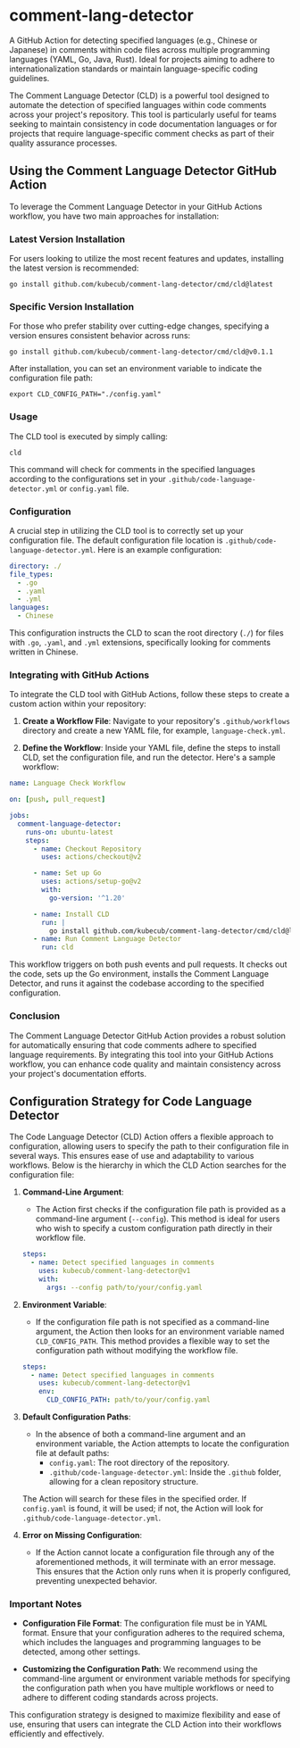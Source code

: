 # comment-lang-detector

A GitHub Action for detecting specified languages (e.g., Chinese or Japanese) in comments within code files across multiple programming languages (YAML, Go, Java, Rust). Ideal for projects aiming to adhere to internationalization standards or maintain language-specific coding guidelines.

The Comment Language Detector (CLD) is a powerful tool designed to automate the detection of specified languages within code comments across your project's repository. This tool is particularly useful for teams seeking to maintain consistency in code documentation languages or for projects that require language-specific comment checks as part of their quality assurance processes.


## Using the Comment Language Detector GitHub Action

To leverage the Comment Language Detector in your GitHub Actions workflow, you have two main approaches for installation:

### Latest Version Installation

For users looking to utilize the most recent features and updates, installing the latest version is recommended:

```shell
go install github.com/kubecub/comment-lang-detector/cmd/cld@latest
```

### Specific Version Installation

For those who prefer stability over cutting-edge changes, specifying a version ensures consistent behavior across runs:

```shell
go install github.com/kubecub/comment-lang-detector/cmd/cld@v0.1.1
```

After installation, you can set an environment variable to indicate the configuration file path:

```shell
export CLD_CONFIG_PATH="./config.yaml"
```

### Usage

The CLD tool is executed by simply calling:

```shell
cld
```

This command will check for comments in the specified languages according to the configurations set in your `.github/code-language-detector.yml` or `config.yaml` file.

### Configuration

A crucial step in utilizing the CLD tool is to correctly set up your configuration file. The default configuration file location is `.github/code-language-detector.yml`. Here is an example configuration:

```yaml
directory: ./
file_types:
  - .go
  - .yaml
  - .yml
languages:
  - Chinese
```

This configuration instructs the CLD to scan the root directory (`./`) for files with `.go`, `.yaml`, and `.yml` extensions, specifically looking for comments written in Chinese.

### Integrating with GitHub Actions

To integrate the CLD tool with GitHub Actions, follow these steps to create a custom action within your repository:

1. **Create a Workflow File**: Navigate to your repository's `.github/workflows` directory and create a new YAML file, for example, `language-check.yml`.

2. **Define the Workflow**: Inside your YAML file, define the steps to install CLD, set the configuration file, and run the detector. Here's a sample workflow:

```yaml
name: Language Check Workflow

on: [push, pull_request]

jobs:
  comment-language-detector:
    runs-on: ubuntu-latest
    steps:
      - name: Checkout Repository
        uses: actions/checkout@v2

      - name: Set up Go
        uses: actions/setup-go@v2
        with:
          go-version: '^1.20'

      - name: Install CLD
        run: |
          go install github.com/kubecub/comment-lang-detector/cmd/cld@latest
      - name: Run Comment Language Detector
        run: cld
```

This workflow triggers on both push events and pull requests. It checks out the code, sets up the Go environment, installs the Comment Language Detector, and runs it against the codebase according to the specified configuration.

### Conclusion

The Comment Language Detector GitHub Action provides a robust solution for automatically ensuring that code comments adhere to specified language requirements. By integrating this tool into your GitHub Actions workflow, you can enhance code quality and maintain consistency across your project's documentation efforts.


## Configuration Strategy for Code Language Detector

The Code Language Detector (CLD) Action offers a flexible approach to configuration, allowing users to specify the path to their configuration file in several ways. This ensures ease of use and adaptability to various workflows. Below is the hierarchy in which the CLD Action searches for the configuration file:

1. **Command-Line Argument**:
    - The Action first checks if the configuration file path is provided as a command-line argument (`--config`). This method is ideal for users who wish to specify a custom configuration path directly in their workflow file.

    ```yaml
    steps:
      - name: Detect specified languages in comments
        uses: kubecub/comment-lang-detector@v1
        with:
          args: --config path/to/your/config.yaml
    ```

2. **Environment Variable**:
    - If the configuration file path is not specified as a command-line argument, the Action then looks for an environment variable named `CLD_CONFIG_PATH`. This method provides a flexible way to set the configuration path without modifying the workflow file.
    
    ```yaml
    steps:
      - name: Detect specified languages in comments
        uses: kubecub/comment-lang-detector@v1
        env:
          CLD_CONFIG_PATH: path/to/your/config.yaml
    ```

3. **Default Configuration Paths**:
    - In the absence of both a command-line argument and an environment variable, the Action attempts to locate the configuration file at default paths:
        - `config.yaml`: The root directory of the repository.
        - `.github/code-language-detector.yml`: Inside the `.github` folder, allowing for a clean repository structure.
        
    The Action will search for these files in the specified order. If `config.yaml` is found, it will be used; if not, the Action will look for `.github/code-language-detector.yml`.

4. **Error on Missing Configuration**:
    - If the Action cannot locate a configuration file through any of the aforementioned methods, it will terminate with an error message. This ensures that the Action only runs when it is properly configured, preventing unexpected behavior.

### Important Notes

- **Configuration File Format**: The configuration file must be in YAML format. Ensure that your configuration adheres to the required schema, which includes the languages and programming languages to be detected, among other settings.

- **Customizing the Configuration Path**: We recommend using the command-line argument or environment variable methods for specifying the configuration path when you have multiple workflows or need to adhere to different coding standards across projects.

This configuration strategy is designed to maximize flexibility and ease of use, ensuring that users can integrate the CLD Action into their workflows efficiently and effectively.
